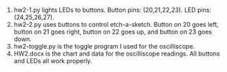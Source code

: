 1. hw2-1.py lights LEDs to buttons. Button pins: (20,21,22,23). LED pins: (24,25,26,27).
2. hw2-2.py uses buttons to control etch-a-sketch.  Button on 20 goes left, button on 21 goes right, button on 22 goes up, and button on 23 goes down.
3. hw2-toggle.py is the toggle program I used for the oscilliscope.
4. HW2.docx is the chart and data for the oscilliscope readings.
All buttons and LEDs all work properly.
